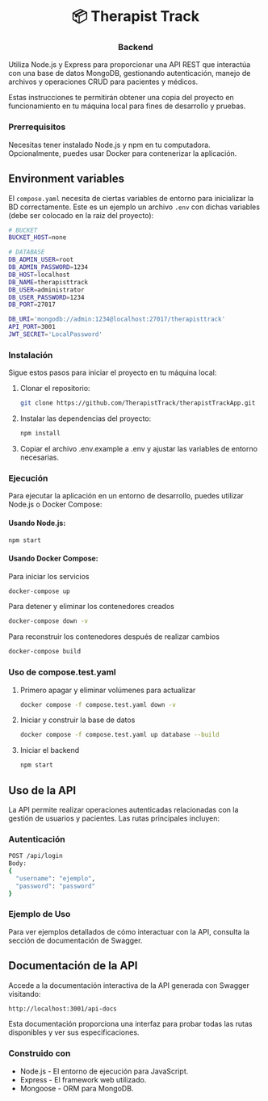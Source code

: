 <h1 align="center">📦 Therapist Track</h1>
<h3 align="center"> Backend </h3>

Utiliza Node.js y Express para proporcionar una API REST que interactúa con una base de datos MongoDB, gestionando autenticación, manejo de archivos y operaciones CRUD para pacientes y médicos.

Estas instrucciones te permitirán obtener una copia del proyecto en funcionamiento en tu máquina local para fines de desarrollo y pruebas.

### Prerrequisitos

Necesitas tener instalado Node.js y npm en tu computadora. Opcionalmente, puedes usar Docker para contenerizar la aplicación.

## Environment variables

El `compose.yaml` necesita de ciertas variables de entorno para inicializar la BD correctamente. Este es un ejemplo un archivo `.env` con dichas variables (debe ser colocado en la raiz del proyecto):

```bash
# BUCKET
BUCKET_HOST=none

# DATABASE
DB_ADMIN_USER=root
DB_ADMIN_PASSWORD=1234
DB_HOST=localhost
DB_NAME=therapisttrack
DB_USER=administrator
DB_USER_PASSWORD=1234
DB_PORT=27017

DB_URI='mongodb://admin:1234@localhost:27017/therapisttrack'
API_PORT=3001
JWT_SECRET='LocalPassword'
```

### Instalación

Sigue estos pasos para iniciar el proyecto en tu máquina local:

1. Clonar el repositorio:

   ```bash
   git clone https://github.com/TherapistTrack/therapistTrackApp.git

   ```

2. Instalar las dependencias del proyecto:

   ```bash
   npm install

   ```

3. Copiar el archivo .env.example a .env y ajustar las variables de entorno necesarias.

### Ejecución

Para ejecutar la aplicación en un entorno de desarrollo, puedes utilizar Node.js o Docker Compose:

#### Usando Node.js:

```bash
npm start
```

#### Usando Docker Compose:

Para iniciar los servicios

```bash
docker-compose up
```

Para detener y eliminar los contenedores creados

```bash
docker-compose down -v
```

Para reconstruir los contenedores después de realizar cambios

```bash
docker-compose build
```

### Uso de compose.test.yaml

1. Primero apagar y eliminar volúmenes para actualizar
   ```bash
   docker compose -f compose.test.yaml down -v
   ```

2. Iniciar y construir la base de datos
   ```bash
   docker compose -f compose.test.yaml up database --build
   ```

3. Iniciar el backend
   ```bash
   npm start
   ```

## Uso de la API

La API permite realizar operaciones autenticadas relacionadas con la gestión de usuarios y pacientes. Las rutas principales incluyen:

### Autenticación

```bash
POST /api/login
Body:
{
  "username": "ejemplo",
  "password": "password"
}
```

### Ejemplo de Uso

Para ver ejemplos detallados de cómo interactuar con la API, consulta la sección de documentación de Swagger.

## Documentación de la API

Accede a la documentación interactiva de la API generada con Swagger visitando:

```bash
http://localhost:3001/api-docs
```

Esta documentación proporciona una interfaz para probar todas las rutas disponibles y ver sus especificaciones.

### Construido con

- Node.js - El entorno de ejecución para JavaScript.
- Express - El framework web utilizado.
- Mongoose - ORM para MongoDB.
